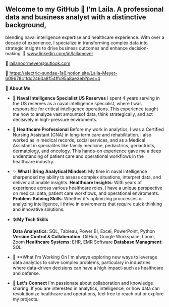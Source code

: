 ## Welcome to my GitHub 👋 I'm Laila. A professional data and business analyst with a distinctive background,
blending naval intelligence expertise and healthcare experience. With over a decade of experience, I specialize in 
transforming complex data into strategic insights to drive business outcomes and enhance decision-making. 
🔗 www.linkedin.com/in/lailameyer

📧 lailanoormeyer@outlook.com

💼 https://electric-sundae-1a6.notion.site/Laila-Meyer-609678c1fdc2460a8f54ffc95a8ae3eb?pvs=4


🔎 **About Me**
- 🚢 **Naval Intelligence Specialist US Reserves**
    I spent 4 years serving in the US reserves as a naval intelligence specialist, where I was responsible for critical intelligence operations.
   This experience taught me how to analyze vast amountsof data, think strategically, and act decisively in high-pressure enviroments.
  
- 🏥 **Healthcare Professional**
  Before my work in analytics, I was a Certified Nursing Assistant (CNA) in long-term care and rehabilitation. I also worked as in medical records,
  social services, and as a Medical Assistant in specialites like family medicine, pediactrics, geriactricts, dermatology, and oncology. This hands-on
  experience gave me a deep understanding of patient care and operational workflows in the healthcare industry.
  
- ✨ **What I Bring**
  **Analytical Mindset**:
       My time in naval intelligence sharpended my ability to assess complex situations, interpret data, and deliver actionable insights.
  **Healthcare Insights**:
       With years of experience across various healthcare roles, I have a unique perspective on medical data, patient care workflows, and operational enviroments.
  **Problem-Solving Skills**:
      Whether it's optimizing proccesses or analyzing intelligence, I thrive in enviroments that require quick thinking and innovative solutions.

  
- 🛠️**My Tech Skills**
 
  **Data Analystics**:
      SQL, Tableau, Power BI, Excel, PowerPoint, Python
  **Version Control & Collaberation**:
      GitHub, Google Workspace, Loom, Zoom
  **Healthcare Systems**:
       EHR, EMR Software
  **Database Managment**:
      SQL

  
- 🚀 **What I'm Working On
  I'm always exploring new ways to leverage data analytics to solve complex problems, particulary in industries where data-driven
  decisions can have a high impact-such as healthcare and defense.

  
- 🥇 **Let's Connect**
  I'm passionate about collaboration and knowledge sharing. If you are interested in analytics, intelligence,
  or how data can revolutionize healthcare and operations, feel free to reach out or explore my projects. 
